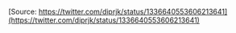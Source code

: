 [Source: https://twitter.com/diprjk/status/1336640553606213641](https://twitter.com/diprjk/status/1336640553606213641)
